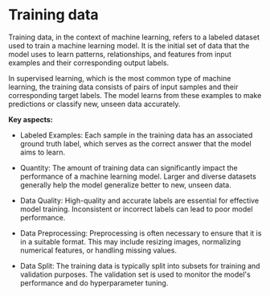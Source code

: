 # Training data

Training data, in the context of machine learning, refers to a labeled dataset used to train a machine learning model. It is the initial set of data that the model uses to learn patterns, relationships, and features from input examples and their corresponding output labels.

In supervised learning, which is the most common type of machine learning, the training data consists of pairs of input samples and their corresponding target labels. The model learns from these examples to make predictions or classify new, unseen data accurately.

**Key aspects:**

* Labeled Examples: Each sample in the training data has an associated ground truth label, which serves as the correct answer that the model aims to learn.

* Quantity: The amount of training data can significantly impact the performance of a machine learning model. Larger and diverse datasets generally help the model generalize better to new, unseen data.

* Data Quality: High-quality and accurate labels are essential for effective model training. Inconsistent or incorrect labels can lead to poor model performance.

* Data Preprocessing: Preprocessing is often necessary to ensure that it is in a suitable format. This may include resizing images, normalizing numerical features, or handling missing values.

* Data Split: The training data is typically split into subsets for training and validation purposes. The validation set is used to monitor the model's performance and do hyperparameter tuning.
